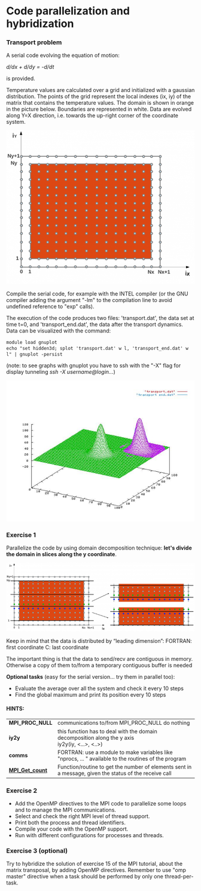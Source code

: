 # Code parallelization and hybridization

### Transport problem

A serial code evolving the equation of motion:

*d/dx + d/dy = -d/dt*

is provided.

Temperature values are calculated over a grid and initialized with a gaussian distribution. 
The points of the grid represent the local indexes (ix, iy) of the matrix that contains the temperature values. 
The domain is shown in orange in the picture below. Boundaries are represented in white. Data are evolved along Y=X direction, 
i.e. towards the up-right corner of the coordinate system.

![alt text](./images/hyb1.png)

Compile the serial code, for example with the INTEL compiler (or the GNU compiler adding the argument "-lm" to the compilation 
line to avoid undefined reference to "exp" calls).

The execution of the code produces two files: 'transport.dat', the data set at time t=0, and 'transport_end.dat', the data after 
the transport dynamics. Data can be visualized with the command:

```
module load gnuplot
echo "set hidden3d; splot 'transport.dat' w l, 'transport_end.dat' w l" | gnuplot -persist
```
(note: to see graphs with gnuplot you have to ssh with the "-X" flag for display tunneling *ssh -X username@login...*)

![alt text](./images/hyb2.jpg)

### Exercise 1
Parallelize the code by using domain decomposition technique: **let's divide the domain in slices along the y coordinate**.

![alt text](./images/hyb3.png)

Keep in mind that the data is distributed by “leading dimension”:
FORTRAN: first coordinate
C: last coordinate

The important thing is that the data to send/recv are contiguous in memory. Otherwise a copy of them to/from a temporary 
contiguous buffer is needed

**Optional tasks** (easy for the serial version… try them in parallel too):
 - Evaluate the average over all the system and check it every 10 steps
 - Find the global maximum and print its position every 10 steps
 
#### HINTS:

|    | |
|----|----|
| **MPI_PROC_NULL** | communications to/from MPI_PROC_NULL do nothing|
| **iy2y** | this function has to deal with the domain decomposition along the y axis <br> iy2y(iy, <...>, <..>) |
| **comms** | FORTRAN: use a module to make variables like "nprocs, ... " available to the routines of the program |
| [**MPI_Get_count**](https://www.open-mpi.org/doc/v3.1/man3/MPI_Get_count.3.php) | Function/routine to get the number of elements sent in a message, given the status of the receive call |

### Exercise 2
- Add the OpenMP directives to the MPI code to parallelize some loops and to manage the MPI communications.
- Select and check the right MPI level of thread support.
- Print both the process and thread identifiers.
- Compile your code with the OpenMP support.
- Run with different configurations for processes and threads.

### Exercise 3 (optional)
Try to hybridize the solution of exercise 15 of the MPI tutorial, about the matrix transposal, by adding 
OpenMP directives. Remember to use "omp master" directive when a task should be performed by only one thread-per-task.